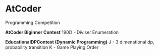 # AtCoder
Programming Competition

**AtCoder Biginner Contest**
190D - Diviser Enumeration

**EducationalDPContest (Dynamic Programming)**
J - 3 dimenational dp, probability transition
K - Game Playing Order
